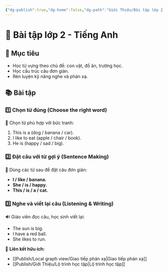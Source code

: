 ```yaml
---
{"dg-publish":true,"dg-home":false,"dg-path":"Giới Thiệu/Bài tập lớp 2.md","permalink":"/gioi-thieu/bai-tap-lop-2/","dgPassFrontmatter":true,"updated":"2025-02-02T10:08:32.349+07:00"}
---
```



# 📝 Bài tập lớp 2 - Tiếng Anh  

## 🎯 Mục tiêu  
- Học từ vựng theo chủ đề: con vật, đồ ăn, trường học.  
- Học cấu trúc câu đơn giản.  
- Rèn luyện kỹ năng nghe và phản xạ.  

## 📚 Bài tập  

### **1️⃣ Chọn từ đúng (Choose the right word)**  
🔹 Chọn từ phù hợp với bức tranh:  

1. This is a (dog / banana / car).  
2. I like to eat (apple / chair / book).  
3. He is (happy / sad / big).  

### **2️⃣ Đặt câu với từ gợi ý (Sentence Making)**  
🔹 Dùng các từ sau để đặt câu đơn giản:  

- **I / like / banana.**  
- **She / is / happy.**  
- **This / is / a / cat.**  

### **3️⃣ Nghe và viết lại câu (Listening & Writing)**  
🔊 Giáo viên đọc câu, học sinh viết lại:  

- The sun is big.  
- I have a red ball.  
- She likes to run.  

📌 **Liên kết hữu ích:**  
- [[Publish/Local graph view/Giao tiếp phản xạ\|Giao tiếp phản xạ]]  
- [[Publish/Giới Thiệu/Lộ trình học tập\|Lộ trình học tập]]  
